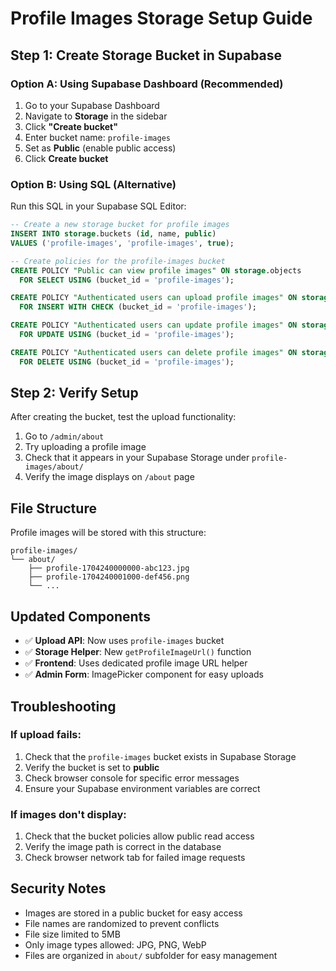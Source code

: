 # Profile Images Storage Setup Guide

## Step 1: Create Storage Bucket in Supabase

### Option A: Using Supabase Dashboard (Recommended)

1. Go to your Supabase Dashboard
2. Navigate to **Storage** in the sidebar
3. Click **"Create bucket"**
4. Enter bucket name: `profile-images`
5. Set as **Public** (enable public access)
6. Click **Create bucket**

### Option B: Using SQL (Alternative)

Run this SQL in your Supabase SQL Editor:

```sql
-- Create a new storage bucket for profile images
INSERT INTO storage.buckets (id, name, public)
VALUES ('profile-images', 'profile-images', true);

-- Create policies for the profile-images bucket
CREATE POLICY "Public can view profile images" ON storage.objects
  FOR SELECT USING (bucket_id = 'profile-images');

CREATE POLICY "Authenticated users can upload profile images" ON storage.objects
  FOR INSERT WITH CHECK (bucket_id = 'profile-images');

CREATE POLICY "Authenticated users can update profile images" ON storage.objects
  FOR UPDATE USING (bucket_id = 'profile-images');

CREATE POLICY "Authenticated users can delete profile images" ON storage.objects
  FOR DELETE USING (bucket_id = 'profile-images');
```

## Step 2: Verify Setup

After creating the bucket, test the upload functionality:

1. Go to `/admin/about`
2. Try uploading a profile image
3. Check that it appears in your Supabase Storage under `profile-images/about/`
4. Verify the image displays on `/about` page

## File Structure

Profile images will be stored with this structure:

```
profile-images/
└── about/
    ├── profile-1704240000000-abc123.jpg
    ├── profile-1704240001000-def456.png
    └── ...
```

## Updated Components

- ✅ **Upload API**: Now uses `profile-images` bucket
- ✅ **Storage Helper**: New `getProfileImageUrl()` function
- ✅ **Frontend**: Uses dedicated profile image URL helper
- ✅ **Admin Form**: ImagePicker component for easy uploads

## Troubleshooting

### If upload fails:

1. Check that the `profile-images` bucket exists in Supabase Storage
2. Verify the bucket is set to **public**
3. Check browser console for specific error messages
4. Ensure your Supabase environment variables are correct

### If images don't display:

1. Check that the bucket policies allow public read access
2. Verify the image path is correct in the database
3. Check browser network tab for failed image requests

## Security Notes

- Images are stored in a public bucket for easy access
- File names are randomized to prevent conflicts
- File size limited to 5MB
- Only image types allowed: JPG, PNG, WebP
- Files are organized in `about/` subfolder for easy management
